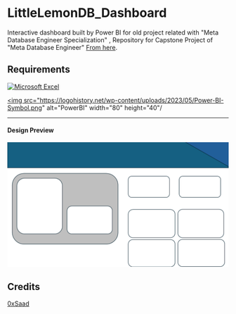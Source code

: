 # LittleLemonDB_Dashboard
Interactive dashboard built by Power BI for old project related with "Meta Database Engineer Specialization" ,
Repository for Capstone Project of "Meta Database Engineer" [From here](https://github.com/Saad711T/Little_Lemon_DB).

## Requirements
<a href="https://www.microsoft.com/en/microsoft-365/excel" target="_blank"> <img src="https://upload.wikimedia.org/wikipedia/commons/thumb/3/34/Microsoft_Office_Excel_%282019%E2%80%93present%29.svg/1200px-Microsoft_Office_Excel_%282019%E2%80%93present%29.svg.png" alt="Microsoft Excel" width="40" height="40" /></a>

<a href="https://www.microsoft.com/en-us/power-platform/products/power-bi" target="_blank"> <img src="https://logohistory.net/wp-content/uploads/2023/05/Power-BI-Symbol.png" alt="PowerBI" width="80" height="40"/</a>


---

#### Design Preview
![image](design/dashboardpng.png)

## Credits
[0xSaad](https://x.com/0xdonzdev)
